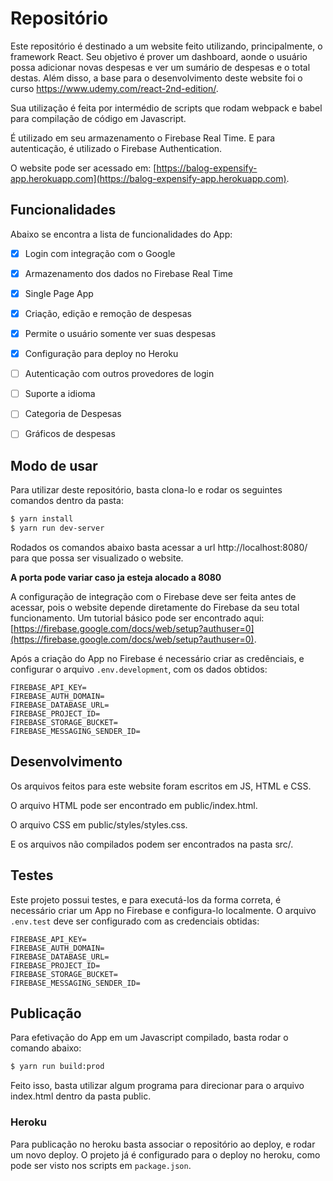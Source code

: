 
# Repositório

Este repositório é destinado a um website feito utilizando, principalmente, o framework React. Seu objetivo é prover um dashboard, aonde o usuário possa adicionar novas despesas e ver um sumário de despesas e o total destas. Além disso, a base para o desenvolvimento deste website foi o curso https://www.udemy.com/react-2nd-edition/.

Sua utilização é feita por intermédio de scripts que rodam webpack e babel para compilação de código em Javascript.

É utilizado em seu armazenamento o Firebase Real Time. E para autenticação, é utilizado o Firebase Authentication.

O website pode ser acessado em: [https://balog-expensify-app.herokuapp.com](https://balog-expensify-app.herokuapp.com).



## Funcionalidades

Abaixo se encontra a lista de funcionalidades do App:

- [x] Login com integração com o Google
- [x] Armazenamento dos dados no Firebase Real Time
- [x] Single Page App
- [x] Criação, edição e remoção de despesas
- [x] Permite o usuário somente ver suas despesas 
- [x] Configuração para deploy no Heroku
- [ ] Autenticação com outros provedores de login
- [ ] Suporte a idioma
- [ ] Categoria de Despesas
- [ ] Gráficos de despesas



## Modo de usar

Para utilizar deste repositório, basta clona-lo e rodar os seguintes comandos dentro da pasta:

```bash
$ yarn install
$ yarn run dev-server
```

Rodados os comandos abaixo basta acessar a url http://localhost:8080/ para que possa ser visualizado o website.

**A porta pode variar caso ja esteja alocado a 8080**

A configuração de integração com o Firebase deve ser feita antes de acessar, pois o website depende diretamente do Firebase da seu total funcionamento. Um tutorial básico pode ser encontrado aqui: [https://firebase.google.com/docs/web/setup?authuser=0](https://firebase.google.com/docs/web/setup?authuser=0).

Após a criação do App no Firebase é necessário criar as credênciais, e configurar o arquivo `.env.development`, com os dados obtidos:

    FIREBASE_API_KEY=
    FIREBASE_AUTH_DOMAIN=
    FIREBASE_DATABASE_URL=
    FIREBASE_PROJECT_ID=
    FIREBASE_STORAGE_BUCKET=
    FIREBASE_MESSAGING_SENDER_ID=


## Desenvolvimento

Os arquivos feitos para este website foram escritos em JS, HTML e CSS.

O arquivo HTML pode ser encontrado em public/index.html.

O arquivo CSS em public/styles/styles.css.

E os arquivos não compilados podem ser encontrados na pasta src/.


## Testes

Este projeto possui testes, e para executá-los da forma correta, é necessário criar um App no Firebase e configura-lo localmente.
O arquivo `.env.test` deve ser configurado com as credenciais obtidas:

    FIREBASE_API_KEY=
    FIREBASE_AUTH_DOMAIN=
    FIREBASE_DATABASE_URL=
    FIREBASE_PROJECT_ID=
    FIREBASE_STORAGE_BUCKET=
    FIREBASE_MESSAGING_SENDER_ID=


## Publicação

Para efetivação do App em um Javascript compilado, basta rodar o comando abaixo:

```bash
$ yarn run build:prod
```

Feito isso, basta utilizar algum programa para direcionar para o arquivo index.html dentro da pasta public.

### Heroku

Para publicação no heroku basta associar o repositório ao deploy, e rodar um novo deploy. O projeto já é configurado para o deploy no heroku, como pode ser visto nos scripts em `package.json`.
